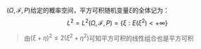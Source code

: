 $(\Omega, \mathscr F, P)$给定的概率空间，平方可积随机变量$\xi$的全体记为：
$$
L^2=L^2(\Omega,\mathscr F, P)=\{\xi:E(\xi^2 )<+\infty\}
$$
>由$(\xi+\eta)^2\le 2(\xi^2+\eta^2)$可知平方可积的线性组合也是平方可积